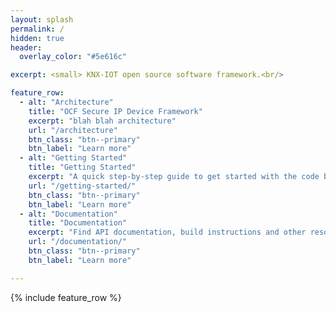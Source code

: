 ```yaml
---
layout: splash
permalink: /
hidden: true
header:
  overlay_color: "#5e616c"

excerpt: <small> KNX-IOT open source software framework.<br/>

feature_row:
  - alt: "Architecture"
    title: "OCF Secure IP Device Framework"
    excerpt: "blah blah architecture"
    url: "/architecture"
    btn_class: "btn--primary"
    btn_label: "Learn more"      
  - alt: "Getting Started"
    title: "Getting Started"
    excerpt: "A quick step-by-step guide to get started with the code base today!"
    url: "/getting-started/"
    btn_class: "btn--primary"
    btn_label: "Learn more"
  - alt: "Documentation"
    title: "Documentation"
    excerpt: "Find API documentation, build instructions and other resources to aid in developing with or contributing to IoTivity."
    url: "/documentation/"
    btn_class: "btn--primary"
    btn_label: "Learn more"

---
```


{% include feature_row %}
